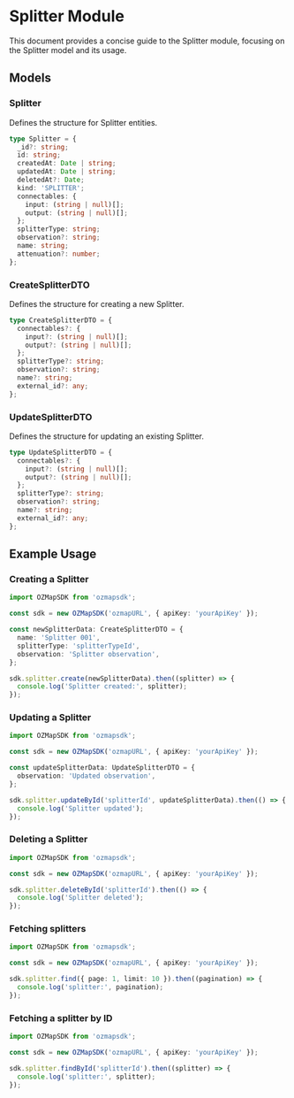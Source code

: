 # Splitter Module

This document provides a concise guide to the Splitter module, focusing on the Splitter model and its usage.

## Models

### Splitter

Defines the structure for Splitter entities.

```typescript
type Splitter = {
  _id?: string;
  id: string;
  createdAt: Date | string;
  updatedAt: Date | string;
  deletedAt?: Date;
  kind: 'SPLITTER';
  connectables: {
    input: (string | null)[];
    output: (string | null)[];
  };
  splitterType: string;
  observation?: string;
  name: string;
  attenuation?: number;
};
```

### CreateSplitterDTO

Defines the structure for creating a new Splitter.

```typescript
type CreateSplitterDTO = {
  connectables?: {
    input?: (string | null)[];
    output?: (string | null)[];
  };
  splitterType?: string;
  observation?: string;
  name?: string;
  external_id?: any;
};
```

### UpdateSplitterDTO

Defines the structure for updating an existing Splitter.

```typescript
type UpdateSplitterDTO = {
  connectables?: {
    input?: (string | null)[];
    output?: (string | null)[];
  };
  splitterType?: string;
  observation?: string;
  name?: string;
  external_id?: any;
};
```

## Example Usage

### Creating a Splitter

```typescript
import OZMapSDK from 'ozmapsdk';

const sdk = new OZMapSDK('ozmapURL', { apiKey: 'yourApiKey' });

const newSplitterData: CreateSplitterDTO = {
  name: 'Splitter 001',
  splitterType: 'splitterTypeId',
  observation: 'Splitter observation',
};

sdk.splitter.create(newSplitterData).then((splitter) => {
  console.log('Splitter created:', splitter);
});
```

### Updating a Splitter

```typescript
import OZMapSDK from 'ozmapsdk';

const sdk = new OZMapSDK('ozmapURL', { apiKey: 'yourApiKey' });

const updateSplitterData: UpdateSplitterDTO = {
  observation: 'Updated observation',
};

sdk.splitter.updateById('splitterId', updateSplitterData).then(() => {
  console.log('Splitter updated');
});
```

### Deleting a Splitter

```typescript
import OZMapSDK from 'ozmapsdk';

const sdk = new OZMapSDK('ozmapURL', { apiKey: 'yourApiKey' });

sdk.splitter.deleteById('splitterId').then(() => {
  console.log('Splitter deleted');
});
```

### Fetching splitters

```typescript
import OZMapSDK from 'ozmapsdk';

const sdk = new OZMapSDK('ozmapURL', { apiKey: 'yourApiKey' });

sdk.splitter.find({ page: 1, limit: 10 }).then((pagination) => {
  console.log('splitter:', pagination);
});
```

### Fetching a splitter by ID

```typescript
import OZMapSDK from 'ozmapsdk';

const sdk = new OZMapSDK('ozmapURL', { apiKey: 'yourApiKey' });

sdk.splitter.findById('splitterId').then((splitter) => {
  console.log('splitter:', splitter);
});
```